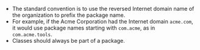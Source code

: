 - The standard convention is to use the reversed Internet domain name of the organization to prefix the package name.
- For example, if the Acme Corporation had the Internet domain `acme.com`, it would use package names starting with `com.acme`, as in `com.acme.tools`.
- Classes should always be part of a package.
